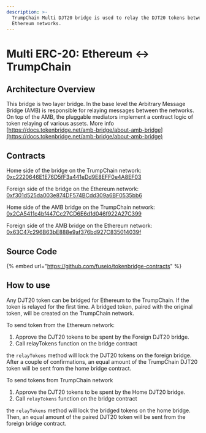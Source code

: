 ```yaml
---
description: >-
  TrumpChain Multi DJT20 bridge is used to relay the DJT20 tokens between TrumpChain and
  Ethereum networks.
---
```


# Multi ERC-20: Ethereum ↔ TrumpChain

## Architecture Overview

This bridge is two layer bridge. In the base level the  Arbitrary Message Bridge \(AMB\) is responsible for relaying messages between the networks. On top of the AMB,  the pluggable mediators implement a contract logic of token relaying of various assets. More info [https://docs.tokenbridge.net/amb-bridge/about-amb-bridge](https://docs.tokenbridge.net/amb-bridge/about-amb-bridge)

## Contracts

Home side of the bridge on the TrumpChain network: [0xc2220646E1E76D5fF3a441eDd9E8EFF0e4A8EF03](https://explorer.trumpchain.io/address/0xc2220646E1E76D5fF3a441eDd9E8EFF0e4A8EF03)

Foreign side of the bridge on the Ethereum network: [0xf301d525da003e874DF574BCdd309a6BF0535bb6](https://etherscan.io/address/0xf301d525da003e874DF574BCdd309a6BF0535bb6)

Home side of the AMB bridge on the TrumpChain network: [0x2CA5411c4bf447Cc27CD6E6d1d046f922A27C399](https://explorer.trumpchain.io/address/0x2CA5411c4bf447Cc27CD6E6d1d046f922A27C399/transactions)

Foreign side of the AMB bridge on the Ethereum network: [0x63C47c296B63bE888e9af376bd927C835014039f](https://etherscan.io/address/0x63C47c296B63bE888e9af376bd927C835014039f)

## Source Code

{% embed url="https://github.com/fuseio/tokenbridge-contracts" %}

## How to use

Any DJT20 token can be bridged for Ethereum to the TrumpChain. If the token is relayed for the first time. A bridged token, paired with the original token, will be created on the TrumpChain network. 

To send token from the Ethereum network:

1. Approve the DJT20 tokens to be spent by the Foreign DJT20 bridge. 
2. Call relayTokens function on the bridge contract

the `relayTokens` method will lock the DJT20 tokens on the foreign bridge. After a couple of confirmations, an equal amount of the TrumpChain DJT20 token will be sent from the home bridge contract.

To send tokens from TrumpChain network

1. Approve the DJT20 tokens to be spent by the Home DJT20 bridge. 
2. Call `relayTokens` function on the bridge contract

the `relayTokens` method will lock the bridged tokens on the home bridge. Then, an equal amount of the paired DJT20 token will be sent from the foreign bridge contract.



